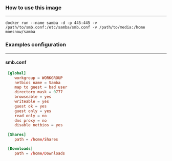### How to use this image

***

`docker run --name samba -d -p 445:445 -v /path/to/smb.conf:/etc/samba/smb.conf -v /path/to/media:/home moesnow/samba`

### Examples configuration

***

#### smb.conf

```smb.conf
 [global]
    workgroup = WORKGROUP
    netbios name = Samba
    map to guest = bad user
    directory mask = 0777
    browseable = yes
    writeable = yes
    guest ok = yes
    guest only = yes
    read only = no
    dns proxy = no
    disable netbios = yes
 
 [Shares]
    path = /home/Shares

 [Downloads]
    path = /home/Downloads
```
